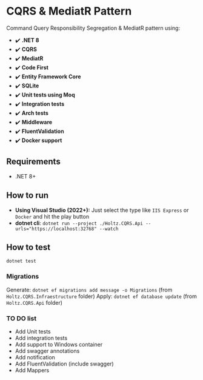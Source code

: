 # CQRS & MediatR Pattern

Command Query Responsibility Segregation & MediatR pattern using:

- :heavy_check_mark: **.NET 8**
- :heavy_check_mark: **CQRS**
- :heavy_check_mark: **MediatR**
- :heavy_check_mark: **Code First**
- :heavy_check_mark: **Entity Framework Core**
- :heavy_check_mark: **SQLite**
- :heavy_check_mark: **Unit tests using Moq**
- :heavy_check_mark: **Integration tests**
- :heavy_check_mark: **Arch tests**
- :heavy_check_mark: **Middleware**
- :heavy_check_mark: **FluentValidation**
- :heavy_check_mark: **Docker support**

## Requirements

- .NET 8+

## How to run

- **Using Visual Studio (2022+):** Just select the type like `IIS Express` or `Docker` and hit the play button
- **dotnet cli**: `dotnet run --project ./Holtz.CQRS.Api --urls="https://localhost:32768" --watch`

## How to test

```
dotnet test
```

### Migrations

Generate: `dotnet ef migrations add message -o Migrations` (from `Holtz.CQRS.Infraestructure` folder)
Apply: `dotnet ef database update` (from `Holtz.CQRS.Api` folder)

### TO DO list

- Add Unit tests
- Add integration tests
- Add support to Windows container
- Add swagger annotations
- Add notification
- Add FluentValidation (include swagger)
- Add Mappers

